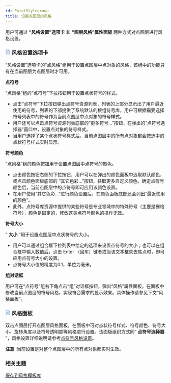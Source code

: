 ```yaml
---
id: PointStylegroup
title: 设置点图层的风格
---
```

用户可通过 **“风格设置”选项卡** 和 **“图层风格”属性面板** 两种方式对点图层进行风格设置。

### ![](../../img/read.gif) 风格设置选项卡

“风格设置”选项卡的“点风格”组用于设置点图层中点对象的风格，该组中的功能只有在当前图层为点图层时才可用。

**点符号**

“点风格”组的“点符号”下拉按钮用于设置点状符号的样式。

* 点击“点符号”下拉按钮弹出点符号资源列表，列表的上部分显示出了用户最近使用的符号，列表的下部提供了系统默认的根组符号库，用户可根据需要选择符号列表中的符号作为当前点图层中点对象的符号样式。
* 用户还可以点击点符号资源列表底部的“更多符号...”按钮，在弹出的“点符号选择器”窗口中，设置点对象的符号样式。
* 当用户选择了某个点状符号样式后，当前点图层中的所有点对象都会按选中的点状符号样式实时显示。
  
**符号颜色**

“点风格”组的颜色按钮用于设置点图层中点符号的颜色。

* 点击颜色按钮右侧的下拉按钮，用户可以在弹出的颜色面板中选取默认颜色，或点击颜色面板底部的 “其它色彩...”按钮，获取更多自定义颜色。确定点符号颜色后，当前点图层中的点符号即可应用该颜色设置。
* 在用户使用“其它色彩...”进行颜色设置后，在颜色面板底部还会列出“最近使用的颜色”。
* 此外，点符号库资源中提供的某些符号是专业领域中的特殊符号（主要是栅格符号），颜色是固定的，修改这类点符号颜色的操作无效。
  
**符号大小**

“ **大小** ”用于设置点图层中点状符号的大小。

* 用户可以通过组合框下拉列表中给定的选项来设置点符号的大小；也可以在组合框中输入数值后，点击 Enter （回车）键者或当该文本框失去焦点时，即可应用点符号大小的设置。
* 点符号大小值的精度为0.1，单位为毫米。
  
**组对话框**

用户可在“点符号”组右下角点击“组”对话框按钮，弹出“风格”属性面板，在面板中修改当前点图层的符号风格，实现符合需求的显示效果。具体操作请参见下文“风格面板”。

### ![](../../img/read.gif) 风格面板

双击点图层打开点图层风格面板，在面板中可对点状符号样式、符号颜色、符号大小、旋转角度以及符号透明度等风格进行设置。该面板组织方式同“ **点符号选择器**
”，风格设置详细说明请参考[点符号风格设置](PointSymStyle)。

**注意** :当前设置是对整个点图层中的所有点对象都实时生效。

### 相关主题

[保存到风格模板库](DTv2_SaveStyleTempl)

